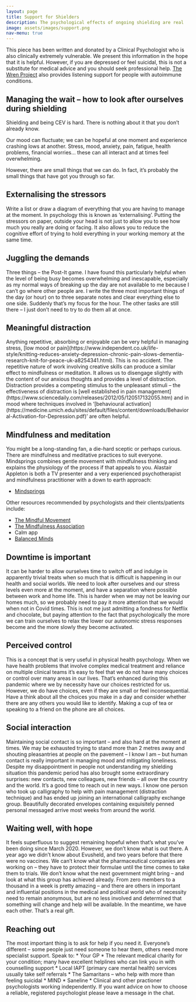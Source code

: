 ```yaml
---
layout: page
title: Support for Shielders
description: The psychological effects of ongoing shielding are real
image: assets/images/support.png
nav-menu: true
---
```

This piece has been written and donated by a Clinical Psychologist who is also clinically extremely vulnerable. We present this information in the hope that it is helpful. However, if you are depressed or feel suicidal, this is not a substitute for medical advice and you should seek professional help. [The Wren Project](https://www.wrenproject.org/) also provides listening support for people with autoimmune conditions.

<h2>Managing the wait – how to look after ourselves during shielding</h2>
Shielding and being CEV is hard. There is nothing about it that you don’t already know. 

Our mood can fluctuate; we can be hopeful at one moment and experience crashing lows at another. Stress, mood, anxiety, pain, fatigue, health problems, financial worries… these can all interact and at times feel overwhelming. 

However, there are small things that we can do. In fact, it’s probably the small things that have got you through so far.

<h2>Externalising the stressors</h2>
Write a list or draw a diagram of everything that you are having to manage at the moment. In psychology this is known as ‘externalising’. Putting the stressors on paper, outside your head is not just to allow you to see how much you really are doing or facing. It also allows you to reduce the cognitive effort of trying to hold everything in your working memory at the same time.

<h2>Juggling the demands</h2>
Three things – the Post-It game. I have found this particularly helpful when the level of being busy becomes overwhelming and inescapable, especially as my normal ways of breaking up the day are not available to me because I can’t go where other people are. I write the three most important things of the day (or hour) on to three separate notes and clear everything else to one side. Suddenly that’s my focus for the hour. The other tasks are still there – I just don’t need to try to do them all at once.

<h2>Meaningful distraction</h2>
Anything repetitive, absorbing or enjoyable can be very helpful in managing stress, [low mood or pain](https://www.independent.co.uk/life-style/knitting-reduces-anxiety-depression-chronic-pain-slows-dementia-research-knit-for-peace-uk-a8254341.html). This is no accident. The repetitive nature of work involving creative skills can produce a similar effect to mindfulness or meditation. It allows us to disengage slightly with the content of our anxious thoughts and provides a level of distraction. Distraction provides a competing stimulus to the unpleasant stimuli – the effectiveness of distraction is [well established in pain management](https://www.sciencedaily.com/releases/2012/05/120517132055.htm) and in mood where techniques involved in ‘[behavioural activation](https://medicine.umich.edu/sites/default/files/content/downloads/Behavioral-Activation-for-Depression.pdf)’ are often helpful. 

<h2>Mindfulness and meditation</h2>
You might be a long-standing fan, a die-hard sceptic or perhaps curious. There are mindfulness and meditative practices to suit everyone. Mindsprings combines gentle movement with mindfulness thinking and explains the physiology of the process if that appeals to you. Alastair Appleton is both a TV presenter and a very experienced psychotherapist and mindfulness practitioner with a down to earth approach: 

* [Mindsprings](https://www.mind-springs.org/)
 
Other resources recommended by psychologists and their clients/patients include:
* [The Mindful Movement](https://themindfulmovement.com/)
* [The Mindfulness Association](https://www.mindfulnessassociation.net/free-daily-online-mindfulness-meditation/)
* Calm app
* [Balanced Minds](https://balancedminds.com/compassion-focused-therapy-audio/?fbclid=IwAR2L5Dqsfx0AY1cE9IStllAOgaM17wacyNeHfca1RNUfTY5Kns2niV7uGBE)

<h2>Downtime is important</h2>
It can be harder to allow ourselves time to switch off and indulge in apparently trivial treats when so much that is difficult is happening in our health and social worlds. We need to look after ourselves and our stress levels even more at the moment, and have a separation where possible between work and home life. This is harder when we may not be leaving our homes much, so we probably need to pay it more attention that we would when not in Covid times. This is not me just admitting a fondness for Netflix and chocolate, but paying attention to the fact that psychologically the more we can train ourselves to relax the lower our autonomic stress responses become and the more slowly they become activated. 

<h2>Perceived control</h2>
This is a concept that is very useful in physical health psychology. When we have health problems that involve complex medical treatment and reliance on multiple clinical teams it’s easy to feel that we do not have many choices or control over many areas in our lives. That’s enhanced during this pandemic where we by necessity have our choices restricted for us. However, we do have choices, even if they are small or feel inconsequential. Have a think about all the choices you make in a day and consider whether there are any others you would like to identify. Making a cup of tea or speaking to a friend on the phone are all choices. 

<h2>Social interaction</h2>
Maintaining social contact is so important – and also hard at the moment at times. We may be exhausted trying to stand more than 2 metres away and shouting pleasantries at people on the pavement – I know I am – but human contact is really important in managing mood and mitigating loneliness. Despite my disappointment in people not understanding my shielding situation this pandemic period has also brought some extraordinary surprises: new contacts, new colleagues, new friends – all over the country and the world. It’s a good time to reach out in new ways. I know one person who took up calligraphy to help with pain management (distraction technique) and has ended up joining an international calligraphy exchange group. Beautifully decorated envelopes containing exquisitely penned personal messaged arrive most weeks from around the world. 

<h2>Waiting well, with hope</h2>
It feels superfluous to suggest remaining hopeful when that’s what you’ve been doing since March 2020. However, we don’t know what is out there. A year ago we didn’t know about Evusheld, and two years before that there were no vaccines. We can’t know what the pharmaceutical companies are working on – they have to protect their formulae until the time comes to take them to trials. We don’t know what the next government might bring – and look at what this group has achieved already. From zero members to a thousand in a week is pretty amazing – and there are others in important and influential positions in the medical and political world who of necessity need to remain anonymous, but are no less involved and determined that something will change and help will be available. In the meantime, we have each other. That’s a real gift. 

<h2>Reaching out</h2>
The most important thing is to ask for help if you need it. Everyone’s different – some people just need someone to hear them, others need more specialist support. Speak to: 
* Your GP 
* The relevant medical charity for your condition; many have excellent helplines who can link you in with counselling support 
* Local IAPT (primary care mental health) services usually take self referrals 
* The Samaritans – who help with more than feeling suicidal 
* MIND 
* Saneline 
* Clinical and other practioner psychologists working independently. If you want advice on how to choose a reliable, registered psychologist please leave a message in the chat. 